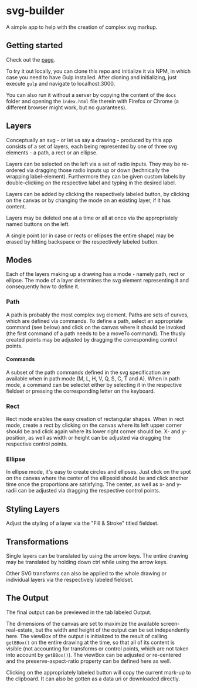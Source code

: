 # svg-builder

A simple app to help with the creation of complex svg markup.

## Getting started

Check out the [page](https://andrenuechter.github.io/svg-builder).

To try it out locally, you can clone this repo and initialize it via NPM, in which case you need to have Gulp installed.
After cloning and initializing, just execute `gulp` and navigate to localhost:3000.

You can also run it without a server by copying the content of the `docs` folder and opening the `index.html` file therein with Firefox or Chrome (a different browser might work, but no guarantees).

## Layers

Conceptually an svg - or let us say a drawing - produced by this app consists of a set of layers, each being represented by one of three svg elements - a path, a rect or an ellipse.

Layers can be selected on the left via a set of radio inputs.
They may be re-ordered via dragging those radio inputs up or down (technically the wrapping label-element).
Furthermore they can be given custom labels by double-clicking on the respective label and typing in the desired label.

Layers can be added by clicking the respectively labeled button, by clicking on the canvas or by changing the mode on an existing layer, if it has content.

Layers may be deleted one at a time or all at once via the appropriately named buttons on the left.

A single point (or in case or rects or ellipses the entire shape) may be erased by hitting backspace or the respectively labeled button.

## Modes

Each of the layers making up a drawing has a mode - namely path, rect or ellipse.
The mode of a layer determines the svg element representing it and consequently how to define it.

### Path

A path is probably the most complex svg element.
Paths are sets of curves, which are defined via commands.
To define a path, select an appropriate command (see below) and click on the canvas where it should be invoked (the first command of a path needs to be a moveTo command).
The thusly created points may be adjusted by dragging the corresponding control points.

#### Commands

A subset of the path commands defined in the svg specification are available when in path mode (M, L, H, V, Q, S, C, T and A).
When in path mode, a command can be selectet either by selecting it in the respective fieldset or pressing the corresponding letter on the keyboard.

### Rect

Rect mode enables the easy creation of rectangular shapes.
When in rect mode, create a rect by clicking on the canvas where its left upper corner should be and click again where its lower right corner should be.
X- and y-position, as well as width or height can be adjusted via dragging the respective control points.

### Ellipse

In ellipse mode, it's easy to create circles and ellipses.
Just click on the spot on the canvas where the center of the ellipsoid should be and click another time once the proportions are satisfying.
The center, as well as x- and y-radii can be adjusted via dragging the respective control points.

## Styling Layers

Adjust the styling of a layer via the "Fill & Stroke" titled fieldset.

## Transformations

Single layers can be translated by using the arrow keys.
The entire drawing may be translated by holding down ctrl while using the arrow keys.

Other SVG transforms can also be applied to the whole drawing or individual layers via the respectively labeled fieldset.

## The Output

The final output can be previewed in the tab labeled Output.

The dimensions of the canvas are set to maximize the available screen-real-estate, but the width and height of the output can be set independently here.
The viewBox of the output is initialized to the result of calling `getBBox()` on the entire drawing at the time, so that all of its content is visible (not accounting for transforms or control points, which are not taken into account by `getBBox()`).
The viewBox can be adjusted or re-centered and the preserve-aspect-ratio property can be defined here as well.

Clicking on the appropriately labeled button will copy the current mark-up to the clipboard.
It can also be gotten as a data uri or downloaded directly.
